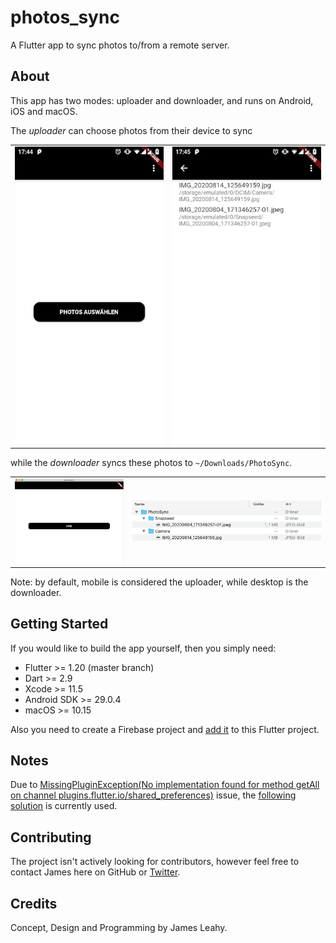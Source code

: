 # photos_sync

A Flutter app to sync photos to/from a remote server.

## About

This app has two modes: uploader and downloader, and runs on Android, iOS and macOS.

The *uploader* can choose photos from their device to sync

<table>
    <tr>
        <td><img src="docs/images/01.png" /></td>
        <td><img src="docs/images/02.png" /></td>
    </tr>
</table>

while the *downloader* syncs these photos to `~/Downloads/PhotoSync`.

<table>
    <tr>
        <td><img src="docs/images/03.png" /></td>
        <td><img src="docs/images/04.png" /></td>
    </tr>
</table>

Note: by default, mobile is considered the uploader, while desktop is the downloader.

## Getting Started

If you would like to build the app yourself, then you simply need:

- Flutter >= 1.20 (master branch)
- Dart >= 2.9
- Xcode >= 11.5
- Android SDK >= 29.0.4
- macOS >= 10.15

Also you need to create a Firebase project and [add it](https://firebase.google.com/docs/flutter/setup) to this Flutter project.

## Notes

Due to [MissingPluginException(No implementation found for method getAll on channel plugins.flutter.io/shared_preferences)](https://github.com/flutter/flutter/issues/66833) issue, the [following solution](https://github.com/flutter/flutter/issues/66833#issuecomment-786646405) is currently used.

## Contributing

The project isn't actively looking for contributors, however feel free to contact James here on GitHub or [Twitter](https://twitter.com/defuncart).

## Credits

Concept, Design and Programming by James Leahy.
